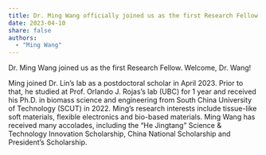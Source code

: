```yaml
---
title: Dr. Ming Wang officially joined us as the first Research Fellow. Welcome!
date: 2023-04-10
share: false
authors:
  - "Ming Wang"
---
```


Dr. Ming Wang joined us as the first Research Fellow. Welcome, Dr. Wang!

<!--more-->

Ming joined Dr. Lin’s lab as a postdoctoral scholar in April 2023. Prior to that, he studied at Prof. ‪Orlando J. Rojas’s lab (UBC) for 1 year and received his Ph.D. in biomass science and engineering from South China University of Technology (SCUT) in 2022. Ming’s research interests include tissue-like soft materials, flexible electronics and bio-based materials. Ming Wang has received many accolades, including the “He Jingtang” Science & Technology Innovation Scholarship, China National Scholarship and President’s Scholarship.

